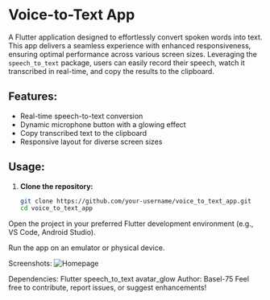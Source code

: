 # Voice-to-Text App

A Flutter application designed to effortlessly convert spoken words into text. This app delivers a seamless experience with enhanced responsiveness, ensuring optimal performance across various screen sizes. Leveraging the `speech_to_text` package, users can easily record their speech, watch it transcribed in real-time, and copy the results to the clipboard.

## Features:
- Real-time speech-to-text conversion
- Dynamic microphone button with a glowing effect
- Copy transcribed text to the clipboard
- Responsive layout for diverse screen sizes

## Usage:
1. **Clone the repository:**
   ```bash
   git clone https://github.com/your-username/voice_to_text_app.git
   cd voice_to_text_app
Open the project in your preferred Flutter development environment (e.g., VS Code, Android Studio).

Run the app on an emulator or physical device.

Screenshots:
![Homepage](assets/images/Homepage.jpg)

Dependencies:
Flutter
speech_to_text
avatar_glow
Author:
Basel-75
Feel free to contribute, report issues, or suggest enhancements!